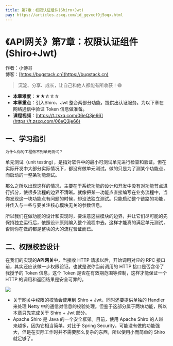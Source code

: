 ```yaml
---
title: 第7章：权限认证组件(Shiro+Jwt)
pay: https://articles.zsxq.com/id_gqvxcf9j5oqx.html
---
```


# 《API网关》第7章：权限认证组件(Shiro+Jwt)

作者：小傅哥
<br/>博客：[https://bugstack.cn](https://bugstack.cn)

>沉淀、分享、成长，让自己和他人都能有所收获！😄

- **本章难度**：★★☆☆☆
- **本章重点**：引入Shiro、Jwt 整合两部分功能，提供出认证服务。为以下章在网络通信中验证 Token 信息做准备。
- **课程视频**：[https://t.zsxq.com/06eQ3je66](https://t.zsxq.com/06eQ3je66)

## 一、学习指引

`为什么你的工程做不到单元测试？`

单元测试（unit testing），是指对软件中的最小可测试单元进行检查和验证。但在实际开发中大部分实际情况下，都没有做单元测试。做的只是为了测某个功能点，而启动的一整条功能测试。

那么之所以出现这样的情况，主要在于系统功能的设计和开发中没有对功能节点进行拆分，使很多流程的边界不清晰。就像把某一功能点直接编写在业务流程中，当你发现这一块功能点有问题的时候，却没法独立测试。只能启动整个链路的功能，并传入与一些与要关注核心模块无关的参数信息。

所以我们在做功能的设计和实现时，要注意这些模块的边界，并让它们尽可能的先保持独立运行后，依照设计原则编入整个流程中去。这样才能真的满足单元测试，否则你在做的都是整块的大的流程验证而已。

## 二、权限校验设计

在我们的实现的**API网关**中，当接收 HTTP 请求以后，开始调用对应的 RPC 接口前，其实还应该做一步权限验证。也就是说你当前调用的 HTTP 接口是否含带了我授予的 Token 信息，这个 Token 是否在有效期范围等控制，这样才能保证一个 HTTP 的调用和返回结果是安全可靠的。

![](https://bugstack.cn/images/article/assembly/api-gateway/api-gateway-7-01.png)

- 关于网关中权限的校验会使用到 Shiro + Jwt，同时还要提供单独的 Handler 来处理 Netty 中的通信对信息的校验处理。但鉴于这部分属于两块功能，所以本章只先完成关于 Shiro + Jwt 部分。
- Apache Shiro 是 Java 的一个安全框架。目前，使用 Apache Shiro 的人越来越多，因为它相当简单。对比于 Spring Security，可能没有做的功能强大，但是在实际工作时并不需要那么复杂的东西，所以使用小而简单的 Shiro 就足够了。
